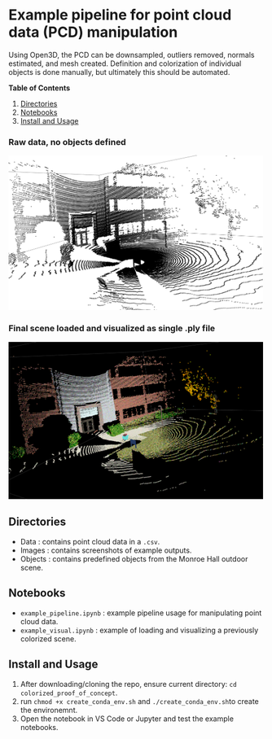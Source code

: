 # Example pipeline for point cloud data (PCD) manipulation
Using Open3D, the PCD can be downsampled, outliers removed, normals estimated, and mesh created.
Definition and colorization of individual objects is done manually, but ultimately this should be automated.

**Table of Contents**
1. [Directories](#dirs)
2. [Notebooks](#books)
3. [Install and Usage](#usage)
   
### Raw data, no objects defined
<img src="Images/monroe_raw.png" width=500/>

### Final scene loaded and visualized as single .ply file
<img src="Images/monroe_final.png" width=500/>

## Directories <a name="dirs"></a>
- Data : contains point cloud data in a `.csv`.
- Images : contains screenshots of example outputs.
- Objects : contains predefined objects from the Monroe Hall outdoor scene.

## Notebooks <a name="books"></a>
- `example_pipeline.ipynb` : example pipeline usage for manipulating point cloud data.
- `example_visual.ipynb` : example of loading and visualizing a previously colorized scene.

## Install and Usage <a name="usage"></a>
1. After downloading/cloning the repo, ensure current directory: `cd colorized_proof_of_concept`.
2. run `chmod +x create_conda_env.sh` and `./create_conda_env.sh`to create the environemnt.
3. Open the notebook in VS Code or Jupyter and test the example notebooks.
